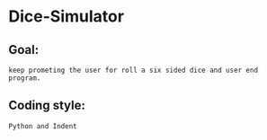 # Dice-Simulator

## Goal:
    keep prometing the user for roll a six sided dice and user end program.

## Coding style:
    Python and Indent
